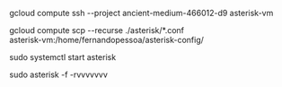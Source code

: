 
gcloud compute ssh --project ancient-medium-466012-d9 asterisk-vm

gcloud compute scp --recurse ./asterisk/*.conf \
    asterisk-vm:/home/fernandopessoa/asterisk-config/

sudo systemctl start asterisk

sudo asterisk -f -rvvvvvvv